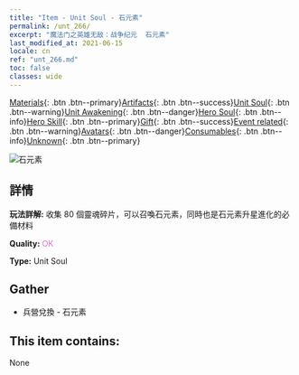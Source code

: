 ```yaml
---
title: "Item - Unit Soul - 石元素"
permalink: /unt_266/
excerpt: "魔法门之英雄无敌：战争纪元  石元素"
last_modified_at: 2021-06-15
locale: cn
ref: "unt_266.md"
toc: false
classes: wide
---
```

 [Materials](/ItemsCN/){: .btn .btn--primary}[Artifacts](/ItemsCN/Artifacts/){: .btn .btn--success}[Unit Soul](/ItemsCN/UnitSoul/){: .btn .btn--warning}[Unit Awakening](/ItemsCN/UnitAwakening/){: .btn .btn--danger}[Hero Soul](/ItemsCN/HeroSoul/){: .btn .btn--info}[Hero Skill](/ItemsCN/HeroSkill/){: .btn .btn--primary}[Gift](/ItemsCN/Gift/){: .btn .btn--success}[Event related](/ItemsCN/Events/){: .btn .btn--warning}[Avatars](/ItemsCN/Avatars/){: .btn .btn--danger}[Consumables](/ItemsCN/Consumables/){: .btn .btn--info}[Unknown](/ItemsCN/Unknown/){: .btn .btn--primary}

 ![石元素](/images/u/ti_shiyuansu.jpg)

## 詳情
 **玩法詳解:** 收集 80 個靈魂碎片，可以召喚石元素，同時也是石元素升星進化的必備材料

 **Quality:** <span style="color: #DA70D6">OK</span>

 **Type:** Unit Soul

## Gather

*    兵營兌換 - 石元素 

## This item contains:

  None

